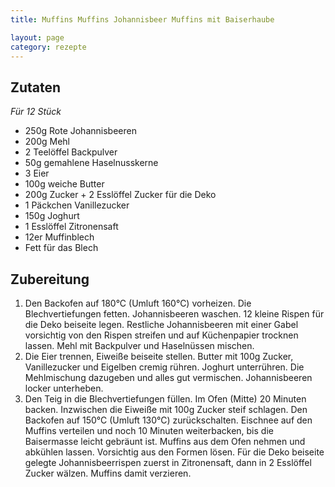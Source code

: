 ```yaml
---
title: Muffins Muffins Johannisbeer Muffins mit Baiserhaube

layout: page
category: rezepte
---
```


Zutaten
-------
*Für 12 Stück*

- 250g Rote Johannisbeeren
- 200g Mehl
- 2 Teelöffel Backpulver
- 50g gemahlene Haselnusskerne
- 3 Eier
- 100g weiche Butter
- 200g Zucker + 2 Esslöffel Zucker für die Deko
- 1 Päckchen Vanillezucker
- 150g Joghurt
- 1 Esslöffel Zitronensaft
- 12er Muffinblech
- Fett für das Blech

Zubereitung
-----------
1. Den Backofen auf 180°C (Umluft 160°C) vorheizen. Die Blechvertiefungen fetten. Johannisbeeren waschen. 12 kleine Rispen für die Deko beiseite legen. Restliche Johannisbeeren mit einer Gabel vorsichtig von den Rispen streifen und auf Küchenpapier trocknen lassen. Mehl mit Backpulver und Haselnüssen mischen.
2. Die Eier trennen, Eiweiße beiseite stellen. Butter mit 100g Zucker, Vanillezucker und Eigelben cremig rühren. Joghurt unterrühren. Die Mehlmischung dazugeben und alles gut vermischen. Johannisbeeren locker unterheben.
3. Den Teig in die Blechvertiefungen füllen. Im Ofen (Mitte) 20 Minuten backen. Inzwischen die Eiweiße mit 100g Zucker steif schlagen. Den Backofen auf 150°C (Umluft 130°C) zurückschalten. Eischnee auf den Muffins verteilen und noch 10 Minuten weiterbacken, bis die Baisermasse leicht gebräunt ist. Muffins aus dem Ofen nehmen und abkühlen lassen. Vorsichtig aus den Formen lösen. Für die Deko beiseite gelegte Johannisbeerrispen zuerst in Zitronensaft, dann in 2 Esslöffel Zucker wälzen. Muffins damit verzieren.
